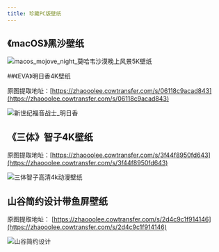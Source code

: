 ```yaml
---
title: 珍藏PC版壁纸
---
```


## 《macOS》黑沙壁纸

![macos_mojove_night_莫哈韦沙漠晚上风景5K壁纸](https://www.v2fy.com/asset/0i/jikemiji/jikemiji-md/pc-wallpaper.assets/macos_mojove_night_%E8%8E%AB%E5%93%88%E9%9F%A6%E6%B2%99%E6%BC%A0%E6%99%9A%E4%B8%8A%E9%A3%8E%E6%99%AF5K%E5%A3%81%E7%BA%B8.jpg)

##《EVA》明日香4K壁纸

原图提取地址：[https://zhaooolee.cowtransfer.com/s/06118c9acad843](https://zhaooolee.cowtransfer.com/s/06118c9acad843)



![新世纪福音战士_明日香](https://www.v2fy.com/asset/0i/jikemiji/jikemiji-md/pc-wallpaper.assets/%E6%96%B0%E4%B8%96%E7%BA%AA%E7%A6%8F%E9%9F%B3%E6%88%98%E5%A3%AB_%E6%98%8E%E6%97%A5%E9%A6%99.jpg)



## 《三体》智子4K壁纸

原图提取地址：[https://zhaooolee.cowtransfer.com/s/3f44f8950fd643](https://zhaooolee.cowtransfer.com/s/3f44f8950fd643)

![三体智子高清4k动漫壁纸](https://www.v2fy.com/asset/0i/jikemiji/jikemiji-md/pc-wallpaper.assets/%E4%B8%89%E4%BD%93%E6%99%BA%E5%AD%90%E9%AB%98%E6%B8%854k%E5%8A%A8%E6%BC%AB%E5%A3%81%E7%BA%B8.jpg)





## 山谷简约设计带鱼屏壁纸

原图提取地址： [https://zhaooolee.cowtransfer.com/s/2d4c9c1f914146](https://zhaooolee.cowtransfer.com/s/2d4c9c1f914146)

![山谷简约设计](https://www.v2fy.com/asset/0i/jikemiji/jikemiji-md/wallpaper.assets/%E5%B1%B1%E8%B0%B7%E7%AE%80%E7%BA%A6%E8%AE%BE%E8%AE%A1.jpg)




